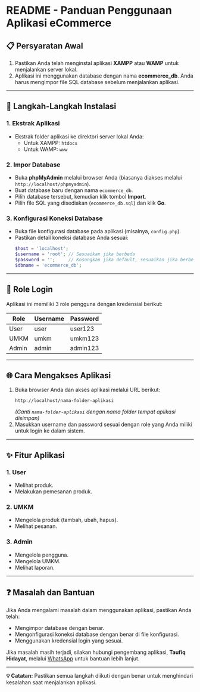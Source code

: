 # README - Panduan Penggunaan Aplikasi eCommerce

## 📋 Persyaratan Awal
1. Pastikan Anda telah menginstal aplikasi **XAMPP** atau **WAMP** untuk menjalankan server lokal.
2. Aplikasi ini menggunakan database dengan nama **ecommerce_db**. Anda harus mengimpor file SQL database sebelum menjalankan aplikasi.

---

## 🚀 Langkah-Langkah Instalasi

### 1. **Ekstrak Aplikasi**
- Ekstrak folder aplikasi ke direktori server lokal Anda:
  - Untuk XAMPP: `htdocs`
  - Untuk WAMP: `www`

### 2. **Impor Database**
- Buka **phpMyAdmin** melalui browser Anda (biasanya diakses melalui `http://localhost/phpmyadmin`).
- Buat database baru dengan nama `ecommerce_db`.
- Pilih database tersebut, kemudian klik tombol **Import**.
- Pilih file SQL yang disediakan (`ecommerce_db.sql`) dan klik **Go**.

### 3. **Konfigurasi Koneksi Database**
- Buka file konfigurasi database pada aplikasi (misalnya, `config.php`).
- Pastikan detail koneksi database Anda sesuai:
  ```php
  $host = 'localhost';
  $username = 'root'; // Sesuaikan jika berbeda
  $password = '';     // Kosongkan jika default, sesuaikan jika berbeda
  $dbname = 'ecommerce_db';
  ```

---

## 🔐 Role Login
Aplikasi ini memiliki 3 role pengguna dengan kredensial berikut:

| **Role** | **Username** | **Password** |
|----------|--------------|--------------|
| User     | user         | user123      |
| UMKM     | umkm         | umkm123      |
| Admin    | admin        | admin123     |

---

## 🌐 Cara Mengakses Aplikasi
1. Buka browser Anda dan akses aplikasi melalui URL berikut:
   ```
   http://localhost/nama-folder-aplikasi
   ```
   *(Ganti `nama-folder-aplikasi` dengan nama folder tempat aplikasi disimpan)*
2. Masukkan username dan password sesuai dengan role yang Anda miliki untuk login ke dalam sistem.

---

## ✨ Fitur Aplikasi

### **1. User**
- Melihat produk.
- Melakukan pemesanan produk.

### **2. UMKM**
- Mengelola produk (tambah, ubah, hapus).
- Melihat pesanan.

### **3. Admin**
- Mengelola pengguna.
- Mengelola UMKM.
- Melihat laporan.

---

## ❓ Masalah dan Bantuan
Jika Anda mengalami masalah dalam menggunakan aplikasi, pastikan Anda telah:
- Mengimpor database dengan benar.
- Mengonfigurasi koneksi database dengan benar di file konfigurasi.
- Menggunakan kredensial login yang sesuai.

Jika masalah masih terjadi, silakan hubungi pengembang aplikasi, **Taufiq Hidayat**, melalui [WhatsApp](https://wa.me/6281242818675) untuk bantuan lebih lanjut.

---

**💡 Catatan:** Pastikan semua langkah diikuti dengan benar untuk menghindari kesalahan saat menjalankan aplikasi.
